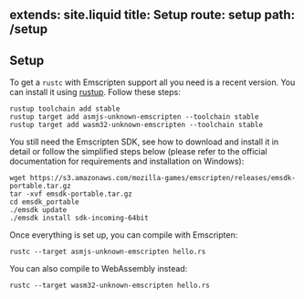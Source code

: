 extends: site.liquid
title: Setup
route: setup
path: /setup
---

## Setup

To get a `rustc` with Emscripten support all you need is a recent version.
You can install it using [rustup](http://rustup.rs/). Follow these steps:

```
rustup toolchain add stable
rustup target add asmjs-unknown-emscripten --toolchain stable
rustup target add wasm32-unknown-emscripten --toolchain stable
```

You still need the Emscripten SDK, see how to download and install it in detail or follow the simplified steps below (please refer to the official documentation for requirements and installation on Windows):

```
wget https://s3.amazonaws.com/mozilla-games/emscripten/releases/emsdk-portable.tar.gz
tar -xvf emsdk-portable.tar.gz
cd emsdk_portable
./emsdk update
./emsdk install sdk-incoming-64bit
```

Once everything is set up, you can compile with Emscripten:

```
rustc --target asmjs-unknown-emscripten hello.rs
```

You can also compile to WebAssembly instead:

```
rustc --target wasm32-unknown-emscripten hello.rs
```
